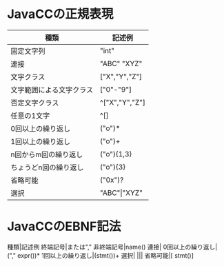 # JavaCCの正規表現

種類|記述例
--|--
固定文字列|"int"
連接|"ABC" "XYZ"
文字クラス|["X","Y","Z"]
文字範囲による文字クラス|["0"-"9"]
否定文字クラス|^["X","Y","Z"]
任意の1文字|^[]
0回以上の繰り返し|("o")*
1回以上の繰り返し|("o")+
n回からm回の繰り返し|("o"){1,3}
ちょうどn回の繰り返し|("o"){3}
省略可能|("0x")?
選択|"ABC"&#x7C;"XYZ"


# JavaCCのEBNF記法

種類|記述例
終端記号|<IDENTIFIER>または","
非終端記号|name()
連接|<UNSIGNED> <LONG>
0回以上の繰り返し|("," expr())*
1回以上の繰り返し|(stmt())+
選択|<CHAR> &#x7C;<SHORT>&#x7C;<INT>&#x7C;<LONG>
省略可能|[<ELSE> stmt()]
